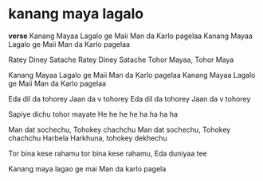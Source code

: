 # kanang maya lagalo
**verse**
Kanang Mayaa Lagalo ge Maii Man da Karlo pagelaa 
Kanang Mayaa Lagalo ge Maii Man da Karlo pagelaa 

Ratey Diney Satache Ratey Diney Satache
Tohor Mayaa, Tohor Maya

Kanang Mayaa Lagalo ge Maii Man da Karlo pagelaa 
Kanang Mayaa Lagalo ge Maii Man da Karlo pagelaa 

Eda dil da tohorey Jaan da v tohorey 
Eda dil da tohorey Jaan da v tohorey 

Sapiye dichu tohor mayate He he he he ha ha ha ha

Man dat sochechu, Tohokey chachchu 
Man dat sochechu, Tohokey chachchu 
Harbela Harkhuna, tohokey dekhechu

Tor bina kese rahamu tor bina kese rahamu, Eda duniyaa tee

Kanang maya lagao ge mai Man da karlo pagela
